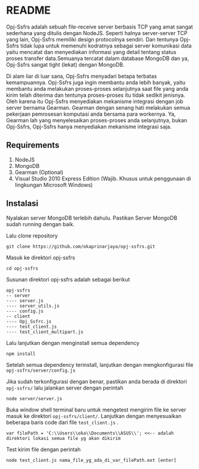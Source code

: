README
======

Opj-Ssfrs adalah sebuah file-receive server berbasis TCP yang amat sangat sederhana yang ditulis dengan NodeJS. Seperti halnya server-server TCP yang lain, Opj-Ssfrs memiliki design protocolnya sendiri. Dan tentunya Opj-Ssfrs tidak lupa untuk memenuhi kodratnya sebagai server komunikasi data yaitu mencatat dan menyediakan informasi yang detail tentang status proses transfer data.Semuanya tercatat dalam database MongoDB dan ya, Opj-Ssfrs sangat tight (lekat) dengan MongoDB.

Di alam liar di luar sana, Opj-Ssfrs menyadari betapa terbatas kemampuannya. Opj-Ssfrs juga ingin membantu anda lebih banyak, yaitu membantu anda melakukan proses-proses selanjutnya saat file yang anda kirim telah diterima dan tentunya proses-proses itu tidak sedikit jenisnya. Oleh karena itu Opj-Ssfrs menyediakan mekanisme integrasi dengan job server bernama Gearman. Gearman dengan senang hati melakukan semua pekerjaan pemrosesan komputasi anda bersama para workernya. Ya, Gearman lah yang menyelesaikan proses-proses anda selanjutnya, bukan Opj-Ssfrs, Opj-Ssfrs hanya menyediakan mekanisme integrasi saja.

Requirements
------------
1. NodeJS
2. MongoDB
3. Gearman (Optional)
4. Visual Studio 2010 Express Edition (Wajib. Khusus untuk penggunaan di lingkungan Microsoft Windows)

Instalasi
---------
Nyalakan server MongoDB terlebih dahulu. Pastikan Server MongoDB sudah running dengan baik.

Lalu clone repository 

    git clone https://github.com/okaprinarjaya/opj-ssfrs.git

Masuk ke direktori opj-ssfrs

    cd opj-ssfrs

Susunan direktori opj-ssfrs adalah sebagai berikut

    opj-ssfrs
    -- server
    ---- server.js
    ---- server_utils.js
    ---- config.js
    -- client
    ---- Opj_Ssfrc.js
    ---- test_client.js
    ---- test_client_multipart.js

Lalu lanjutkan dengan menginstall semua dependency

    npm install

Setelah semua dependency terinstall, lanjutkan dengan mengkonfigurasi file `opj-ssfrs/server/config.js`

Jika sudah terkonfigurasi dengan benar, pastikan anda berada di direktori `opj-ssfrs/` lalu jalankan server dengan perintah

    node server/server.js

Buka window shell terminal baru untuk mengetest mengirim file ke server masuk ke direktori `opj-ssfrs/client/`.
Lanjutkan dengan menyesuaikan beberapa baris code dari file `test_client.js` . 

    var filePath = 'C:\\Users\\oka\\Documents\\ASUS\\'; <<-- adalah direktori lokasi semua file yg akan dikirim

Test kirim file dengan perintah

    node test_client.js nama_file_yg_ada_di_var_filePath.ext [enter]



